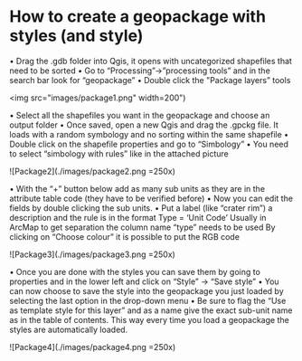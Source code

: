 # How to create a geopackage with styles (and style)

•	Drag the .gdb folder into Qgis, it opens with uncategorized shapefiles that need to be sorted
•	Go to “Processing”->”processing tools” and in the search bar look for “geopackage”
•	Double click the "Package layers” tools

<img src="images/package1.png" width=200")

•	Select all the shapefiles you want in the geopackage and choose an output folder
•	Once saved, open a new Qgis and drag the .gpckg file. It loads with a random symbology and no sorting within the same shapefile
•	Double click on the shapefile properties and go to “Simbology”
•	You need to select “simbology with rules” like in the attached picture

![Package2](./images/package2.png =250x)

•	With the “+” button below add as many sub units as they are in the attribute table code (they have to be verified before)
•	Now you can edit the fields by double clicking the sub units.
•	Put a label (like “crater rim”) a description and the rule is in the format
Type = ‘Unit Code’
Usually in ArcMap to get separation the column name “type” needs to be used
By clicking on “Choose colour” it is possible to put the RGB code

![Package3](./images/package3.png =250x)


•	Once you are done with the styles you can save them by going to properties and in the lower left and click on “Style” -> “Save style”
•	You can now choose to save the style into the geopackage you just loaded by selecting the last option in the drop-down menu
•	Be sure to flag the “Use as template style for this layer” and as a name give the exact sub-unit name as in the table of contents. This way every time you load a geopackage the styles are automatically loaded.

![Package4](./images/package4.png =250x)
